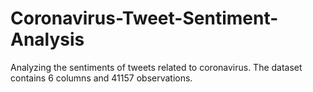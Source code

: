 # Coronavirus-Tweet-Sentiment-Analysis
Analyzing the sentiments of tweets related to coronavirus. The dataset contains 6 columns and 41157 observations.
